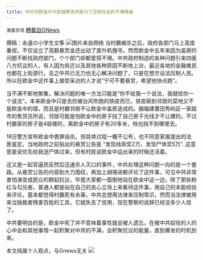 ```yaml
---
title: 中共对欧金中大抓捕更多的是为了压制社会的不满情绪
---
```

`澳喜农场` [轉載自GNews](https://gnews.org/zh-hans/1604045/)

撰稿：永遠の小学生文筝
![](https://assets.gnews.org/wp-content/uploads/2021/10/Picture1-8.jpg)图片来自网络
当村霸被杀之后，政府各部门马上高度重视，不仅设立了高额悬赏金还出动了直升机搜寻。然而欧金中五年来因为盖房的问题不断找政府部门，个个部门却都爱搭不理。中共政府制造的各种问题引来四面八方抗议的人，有人因为拆迁以及其他各种原因不断地上访，最近各地的金融难民也都在上街游行，总之中共已无力也无心解决问题了，只是在想方设法压制人民。所以在欧金中这件事上接受采访的人才说“宁可不要悬赏，希望他快点跑”。

当不满不断地聚集，解决问题的唯一方法只能是“你不给我一个说法，我就给你一个说法”。本来欧金中只是去捡被台风吹跑的铁皮而已，铁皮砸到邻居的菜地又不是欧金中的错，而且是村霸邻居不让欧金中盖房造成的。据福建莆田秀屿区一家超市的售货员所说，邻居可能是怕欧金中的房子挡了自己房子光线才不让建的。不过村霸家的房子是4层楼的，离欧金中的房子有20多米，档也挡不到哪里去。

18日警方宣布欧金中畏罪自杀。但具体过程一概不公布，也不同意家属提出的法医鉴定。当地政府之前贴出的悬赏公告是 “发现线索奖2万，发现尸体奖5万”. 这意思是说优先给我送尸体过来，但有村民说欧金中运出来的时候还活着。

这又是一起官逼民反然后迅速杀人灭口的事件，中共处理这种问题一向的是一个套路。从悬赏公告的内容到大力围绞，再加上胡锡进都评论了这件事，可见中共非常害怕演变成民众的群起抗议，毕竟大家都一面倒地站在欧金中这一边，除了那些粉红与勾兑者。普通人都是站在自己的良心立场上来看待这件事，用自己的本能经验来评论，基本都觉得村霸死有余辜。中共总想用法律来压制常识，然而当法律被用来当独裁者残害百姓的工具，它就失去了信用，现在警察的说辞已经没多少人信了。

中共要明白的是，欧金中死了并不意味着事性就会被人遗忘。在被中共奴役的人的心中会和其他事情一起积聚对中共的不满，会积聚抗议的能量，直到爆发的时机到来。

本文纯属个人观点，与Gnews无关
![](https://assets.gnews.org/wp-content/uploads/2021/10/澳喜图标2-1.jpg)
